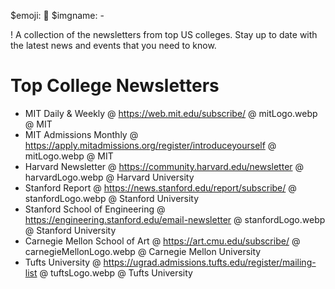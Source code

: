 $emoji: 📃
$imgname: -

! A collection of the newsletters from top US colleges. Stay up to date with the latest news and events that you need to know.

# Top College Newsletters

- MIT Daily & Weekly @ https://web.mit.edu/subscribe/ @ mitLogo.webp @ MIT
- MIT Admissions Monthly @ https://apply.mitadmissions.org/register/introduceyourself @ mitLogo.webp @ MIT
- Harvard Newsletter @ https://community.harvard.edu/newsletter @ harvardLogo.webp @ Harvard University
- Stanford Report @ https://news.stanford.edu/report/subscribe/ @ stanfordLogo.webp @ Stanford University
- Stanford School of Engineering @ https://engineering.stanford.edu/email-newsletter @ stanfordLogo.webp @ Stanford University
- Carnegie Mellon School of Art @ https://art.cmu.edu/subscribe/ @ carnegieMellonLogo.webp @ Carnegie Mellon University
- Tufts University @ https://ugrad.admissions.tufts.edu/register/mailing-list @ tuftsLogo.webp @ Tufts University